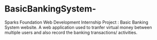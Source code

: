 # BasicBankingSystem-
Sparks Foundation Web Development Internship Project : Basic Banking System website. A web application used to tranfer virtual money between multiple users and also record the banking transactions/ activities. 
